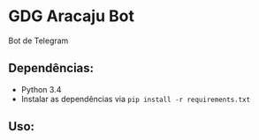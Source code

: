 # GDG Aracaju Bot
Bot de Telegram

## Dependências:
- Python 3.4
- Instalar as dependências via `pip install -r requirements.txt`

## Uso:
